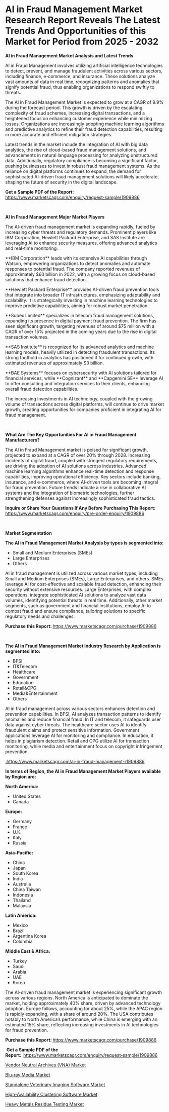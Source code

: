 <p><h1>AI in Fraud Management Market Research Report Reveals The Latest Trends And Opportunities of this Market for Period from 2025 - 2032</h1></p><p><strong>AI in Fraud Management Market Analysis and Latest Trends</strong></p>
<p><p>AI in Fraud Management involves utilizing artificial intelligence technologies to detect, prevent, and manage fraudulent activities across various sectors, including finance, e-commerce, and insurance. These solutions analyze vast amounts of data in real time, recognizing patterns and anomalies that signify potential fraud, thus enabling organizations to respond swiftly to threats.</p><p>The AI in Fraud Management Market is expected to grow at a CAGR of 9.9% during the forecast period. This growth is driven by the escalating complexity of fraud schemes, increasing digital transactions, and a heightened focus on enhancing customer experience while minimizing losses. Organizations are increasingly adopting machine learning algorithms and predictive analytics to refine their fraud detection capabilities, resulting in more accurate and efficient mitigation strategies.</p><p>Latest trends in the market include the integration of AI with big data analytics, the rise of cloud-based fraud management solutions, and advancements in natural language processing for analyzing unstructured data. Additionally, regulatory compliance is becoming a significant factor, pushing businesses to invest in robust fraud management systems. As the reliance on digital platforms continues to expand, the demand for sophisticated AI-driven fraud management solutions will likely accelerate, shaping the future of security in the digital landscape.</p></p>
<p><strong>Get a Sample PDF of the Report:&nbsp;</strong> <a href="https://www.marketscagr.com/enquiry/request-sample/1909886?utm_campaign=2470&utm_medium=2&utm_source=Github&utm_content=ia&utm_term=11032025&utm_id=ai-in-fraud-management">https://www.marketscagr.com/enquiry/request-sample/1909886</a></p>
<p>&nbsp;</p>
<p><strong>AI in Fraud Management Major Market Players</strong></p>
<p><p>The AI-driven fraud management market is expanding rapidly, fueled by increasing cyber threats and regulatory demands. Prominent players like IBM Corporation, Hewlett Packard Enterprise, and SAS Institute are leveraging AI to enhance security measures, offering advanced analytics and real-time monitoring.</p><p>**IBM Corporation** leads with its extensive AI capabilities through Watson, empowering organizations to detect anomalies and automate responses to potential fraud. The company reported revenues of approximately $60 billion in 2022, with a growing focus on cloud-based solutions that enhance fraud detection.</p><p>**Hewlett Packard Enterprise** provides AI-driven fraud prevention tools that integrate into broader IT infrastructures, emphasizing adaptability and scalability. It is strategically investing in machine learning technologies to improve predictive capabilities, aiming for robust market penetration.</p><p>**Subex Limited** specializes in telecom fraud management solutions, expanding its presence in digital payment fraud prevention. The firm has seen significant growth, targeting revenues of around $75 million with a CAGR of over 15% projected in the coming years due to the rise in digital transaction volumes.</p><p>**SAS Institute** is recognized for its advanced analytics and machine learning models, heavily utilized in detecting fraudulent transactions. Its strong foothold in analytics has positioned it for continued growth, with estimated revenues of approximately $3 billion.</p><p>**BAE Systems** focuses on cybersecurity with AI solutions tailored for financial services, while **Cognizant** and **Capgemini SE** leverage AI to offer consulting and integration services to their clients, enhancing overall fraud detection capabilities.</p><p>The increasing investments in AI technology, coupled with the growing volume of transactions across digital platforms, will continue to drive market growth, creating opportunities for companies proficient in integrating AI for fraud management.</p></p>
<p>&nbsp;</p>
<p><strong>What Are The Key Opportunities For AI in Fraud Management Manufacturers?</strong></p>
<p><p>The AI in Fraud Management market is poised for significant growth, projected to expand at a CAGR of over 20% through 2028. Increasing incidents of digital fraud, coupled with stringent regulatory requirements, are driving the adoption of AI solutions across industries. Advanced machine learning algorithms enhance real-time detection and response capabilities, improving operational efficiency. Key sectors include banking, insurance, and e-commerce, where AI-driven tools are becoming integral for fraud prevention. Future trends indicate a rise in collaborative AI systems and the integration of biometric technologies, further strengthening defenses against increasingly sophisticated fraud tactics.</p></p>
<p><strong>Inquire or Share Your Questions If Any Before Purchasing This Report:</strong> <a href="https://www.marketscagr.com/enquiry/pre-order-enquiry/1909886?utm_campaign=2470&utm_medium=2&utm_source=Github&utm_content=ia&utm_term=11032025&utm_id=ai-in-fraud-management">https://www.marketscagr.com/enquiry/pre-order-enquiry/1909886</a></p>
<p>&nbsp;</p>
<p><strong>Market Segmentation</strong></p>
<p><strong>The AI in Fraud Management Market Analysis by types is segmented into:</strong></p>
<p><ul><li>Small and Medium Enterprises (SMEs)</li><li>Large Enterprises</li><li>Others</li></ul></p>
<p><p>AI in fraud management is utilized across various market types, including Small and Medium Enterprises (SMEs), Large Enterprises, and others. SMEs leverage AI for cost-effective and scalable fraud detection, enhancing their security without extensive resources. Large Enterprises, with complex operations, integrate sophisticated AI solutions to analyze vast data volumes, identifying potential threats in real time. Additionally, other market segments, such as government and financial institutions, employ AI to combat fraud and ensure compliance, tailoring solutions to specific regulatory needs and challenges.</p></p>
<p><strong>Purchase this Report:&nbsp;</strong><a href="https://www.marketscagr.com/purchase/1909886?utm_campaign=2470&utm_medium=2&utm_source=Github&utm_content=ia&utm_term=11032025&utm_id=ai-in-fraud-management">https://www.marketscagr.com/purchase/1909886</a></p>
<p>&nbsp;</p>
<p><strong>The AI in Fraud Management Market Industry Research by Application is segmented into:</strong></p>
<p><ul><li>BFSI</li><li>IT&Telecom</li><li>Healthcare</li><li>Government</li><li>Education</li><li>Retail&CPG</li><li>Media&Entertainment</li><li>Others</li></ul></p>
<p><p>AI in fraud management across various sectors enhances detection and prevention capabilities. In BFSI, AI analyzes transaction patterns to identify anomalies and reduce financial fraud. In IT and telecom, it safeguards user data against cyber threats. The healthcare sector uses AI to identify fraudulent claims and protect sensitive information. Government applications leverage AI for monitoring and compliance. In education, it helps in plagiarism detection. Retail and CPG utilize AI for transaction monitoring, while media and entertainment focus on copyright infringement prevention.</p></p>
<p><a href="https://www.marketscagr.com/ai-in-fraud-management-r1909886?utm_campaign=2470&utm_medium=2&utm_source=Github&utm_content=ia&utm_term=11032025&utm_id=ai-in-fraud-management">&nbsp;https://www.marketscagr.com/ai-in-fraud-management-r1909886</a></p>
<p><strong>In terms of Region, the AI in Fraud Management Market Players available by Region are:</strong></p>
<p>
    <p> <strong> North America: </strong>
        <ul>
            <li>United States</li>
            <li>Canada</li>
        </ul>
        </p> 
    <p> <strong> Europe: </strong>
        <ul>
            <li>Germany</li>
            <li>France</li>
            <li>U.K.</li>
            <li>Italy</li>
            <li>Russia</li>
        </ul>
        </p> 
    <p> <strong> Asia-Pacific: </strong>
        <ul>
            <li>China</li>
            <li>Japan</li>
            <li>South Korea</li>
            <li>India</li>
            <li>Australia</li>
            <li>China Taiwan</li>
            <li>Indonesia</li>
            <li>Thailand</li>
            <li>Malaysia</li>
        </ul>
        </p> 
    <p> <strong> Latin America: </strong>
        <ul>
            <li>Mexico</li>
            <li>Brazil</li>
            <li>Argentina Korea</li>
            <li>Colombia</li>
        </ul>
        </p> 
    <p> <strong> Middle East & Africa: </strong>
        <ul>
            <li>Turkey</li>
            <li>Saudi</li>
            <li>Arabia</li>
            <li>UAE</li>
            <li>Korea</li>
        </ul>
    </p>
    </p>
<p><p>The AI-driven fraud management market is experiencing significant growth across various regions. North America is anticipated to dominate the market, holding approximately 40% share, driven by advanced technology adoption. Europe follows, accounting for about 25%, while the APAC region is rapidly expanding, with a share of around 20%. The USA contributes notably to North America’s performance, while China is emerging with an estimated 15% share, reflecting increasing investments in AI technologies for fraud prevention.</p></p>
<p><strong>Purchase this Report: </strong><a href="https://www.marketscagr.com/purchase/1909886?utm_campaign=2470&utm_medium=2&utm_source=Github&utm_content=ia&utm_term=11032025&utm_id=ai-in-fraud-management">https://www.marketscagr.com/purchase/1909886</a></p>
<p>&nbsp;<strong>Get a Sample PDF of the Report:&nbsp;&nbsp;</strong><a href="https://www.marketscagr.com/enquiry/request-sample/1909886?utm_campaign=2470&utm_medium=2&utm_source=Github&utm_content=ia&utm_term=11032025&utm_id=ai-in-fraud-management">https://www.marketscagr.com/enquiry/request-sample/1909886</a></p>
<p><strong></strong></p>
<p><p><a href="https://github.com/nathandecarvalho/Market-Research-Report-List-6/blob/main/vendor-neutral-archives-vna-market.md?utm_campaign=2470&utm_medium=2&utm_source=Github&utm_content=ia&utm_term=11032025&utm_id=ai-in-fraud-management">Vendor Neutral Archives (VNA) Market</a></p><p><a href="https://github.com/DixieGrimes/Market-Research-Report-List-1/blob/main/blu-ray-media-market.md?utm_campaign=2470&utm_medium=2&utm_source=Github&utm_content=ia&utm_term=11032025&utm_id=ai-in-fraud-management">Blu-ray Media Market</a></p><p><a href="https://github.com/julyju69/Market-Research-Report-List-6/blob/main/standalone-veterinary-imaging-software-market.md?utm_campaign=2470&utm_medium=2&utm_source=Github&utm_content=ia&utm_term=11032025&utm_id=ai-in-fraud-management">Standalone Veterinary Imaging Software Market</a></p><p><a href="https://github.com/abbislposival/Market-Research-Report-List-1/blob/main/high-availability-clustering-software-market.md?utm_campaign=2470&utm_medium=2&utm_source=Github&utm_content=ia&utm_term=11032025&utm_id=ai-in-fraud-management">High-Availability Clustering Software Market</a></p><p><a href="https://github.com/onutsheinz/Market-Research-Report-List-1/blob/main/heavy-metals-residue-testing-market.md?utm_campaign=2470&utm_medium=2&utm_source=Github&utm_content=ia&utm_term=11032025&utm_id=ai-in-fraud-management">Heavy Metals Residue Testing Market</a></p></p>